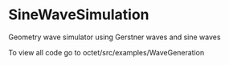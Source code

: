 # SineWaveSimulation
Geometry wave simulator using Gerstner waves and sine waves

To view all code go to octet/src/examples/WaveGeneration
